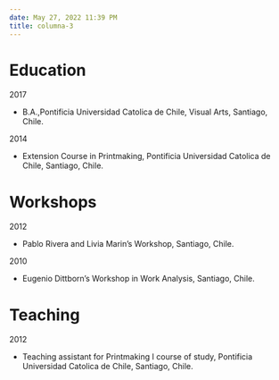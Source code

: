 ```yaml
---
date: May 27, 2022 11:39 PM
title: columna-3
---
```


# Education

2017
* B.A.,Pontificia Universidad Catolica de Chile, Visual Arts, Santiago, Chile.

2014
* Extension Course in Printmaking, Pontificia Universidad Catolica de Chile, Santiago, Chile.

# Workshops

2012
* Pablo Rivera and Livia Marin’s Workshop, Santiago, Chile.

2010
* Eugenio Dittborn’s Workshop in Work Analysis, Santiago, Chile.

# Teaching
2012
* Teaching assistant for Printmaking I course of study, Pontificia Universidad Catolica de Chile, Santiago, Chile.